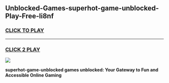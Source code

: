 
## Unblocked-Games-superhot-game-unblocked-Play-Free-li8nf
<h3>
<a href="https://premium76.site?title=superhot-game-unblocked&ref=18A">CLICK TO PLAY</a></h3>
<hr>

<h3>
<a href="https://premium76.site?title=superhot-game-unblocked&ref=18A">CLICK 2 PLAY</a>
  
</h3>

<a href="https://premium76.site?title=superhot-game-unblocked&ref=18A"><img src="https://clearcache.store/games.png"></a>


**superhot-game-unblocked games unblocked: Your Gateway to Fun and Accessible Online Gaming**
